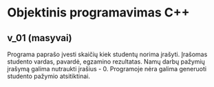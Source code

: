 # Objektinis programavimas C++
## v_01 (masyvai)
Programa paprašo įvesti skaičių kiek studentų norima įrašyti. Įrašomas studento vardas, pavardė, egzamino rezultatas. Namų darbų pažymių įrašymą galima nutraukti įrašius - 0.
Programoje nėra galima generuoti studento pažymio atsitiktinai.
